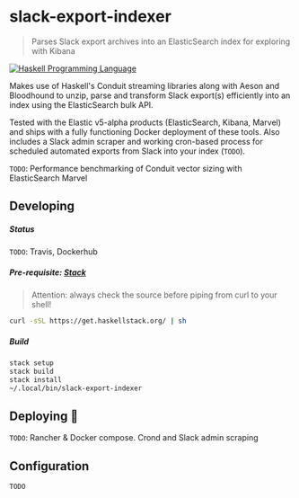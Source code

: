 # slack-export-indexer
> Parses Slack export archives into an ElasticSearch index for exploring with Kibana

[![Haskell Programming Language](https://img.shields.io/badge/language-Haskell-blue.svg)][Haskell.org]

[Haskell.org]:
  http://www.haskell.org
  "The Haskell Programming Language"

Makes use of Haskell's Conduit streaming libraries along with Aeson and Bloodhound to unzip, parse and transform Slack export(s) efficiently into an index using the ElasticSearch bulk API.

Tested with the Elastic v5-alpha products (ElasticSearch, Kibana, Marvel) and ships with a fully functioning Docker deployment of these tools. Also includes a Slack admin scraper and working cron-based process for scheduled automated exports from Slack into your index (`TODO`).

`TODO`: Performance benchmarking of Conduit vector sizing with ElasticSearch Marvel

## Developing
##### Status
`TODO`: Travis, Dockerhub
##### Pre-requisite: [Stack](https://www.haskellstack.org)
> Attention: always check the source before piping from curl to your shell!
```bash
curl -sSL https://get.haskellstack.org/ | sh
```
##### Build
```bash
stack setup
stack build
stack install
~/.local/bin/slack-export-indexer
```
## Deploying :whale:
`TODO`: Rancher & Docker compose. Crond and Slack admin scraping

## Configuration
`TODO`

